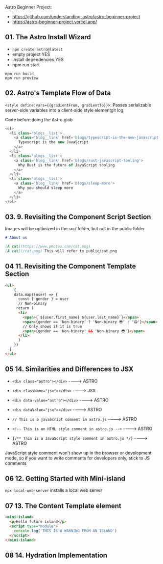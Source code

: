 Astro Beginner Project:

- https://github.com/understanding-astro/astro-beginner-project
- https://astro-beginner-project.vercel.app/

## 01. The Astro Install Wizard

- `npm create astro@latest`
- empty project YES
- Install dependencies YES
- npm run start

`npm run build`  
`npm run preview`

## 02. Astro's Template Flow of Data

`<style define:vars={{gradientFrom, gradientTo}}>`: Passes serializable server-side variables into a client-side style elementgit log

Code before doing the Astro.glob

```javascript
<ol>
  <li class='blogs__list'>
    <a class='blog__link' href='blogs/typescript-is-the-new-javascript'>
      Typescript is the new JavaScript
    </a>
  </li>
  <li class='blogs__list'>
    <a class='blog__link' href='blogs/rust-javascript-tooling'>
      Why Rust is the future of JavaScript tooling
    </a>
  </li>
  <li class='blogs__list'>
    <a class='blog__link' href='blogs/sleep-more'>
      Why you should sleep more
    </a>
  </li>
</ol>
```

## 03. 9. Revisiting the Component Script Section

Images will be optimized in the src/ folder, but not in the public folder

```markdown
# About us

[A cat](https://www.photos.com/cat.png)
[A cat](/cat.png) This will refer to public/cat.png
```

## 04 11. Revisiting the Component Template Section

```html
<ul>
    {
    data.map((user) => {
      const { gender } = user
      // Non-binary
     return (
      <li>
        <span>{`${user.first_name} ${user.last_name}`}</span>
        <span>{gender == 'Non-binary' ? 'Non-binary 😎' : '😃'}</span>
        // Only shows if it is true
        <span>{gender == 'Non-binary' && 'Non-binary 😎'}</span>
      </li>
      )
    })
  }
</ul>
```

## 05 14. Similarities and Differences to JSX

- `<div class="astro"></div>` ----> ASTRO
- `<div className="jsx"></div>` ----> JSX  

- `<div data-value="astro"></div>` ----> ASTRO
- `<div dataValue="jsx"></div>` ----> ASTRO

- `// This is a javaScript comment in astro.js` ----> ASTRO
- `<!-- This is an HTML style comment in astro.js -->` ----> ASTRO
- `{/** This is a JavaScript style comment in astro.js */}` ----> ASTRO

JavaScript style comment won't show up in the browser or development mode, so if you want to write comments for developers only, stick to JS comments

## 06 12. Getting Started with Mini-island

`npx local-web-server` installs a local web server

## 07 13. The Content Template element

```html
<mini-island>
  <p>Hello future island</p>
  <script type="module">
    console.log('THIS IS A WARNING FROM AN ISLAND')
  </script>
</mini-island>
```

## 08 14. Hydration Implementation